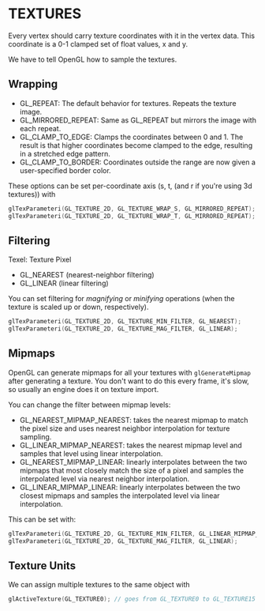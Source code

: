 # TEXTURES

Every vertex should carry texture coordinates with it in the vertex data. This coordinate is a 0-1 clamped set of float values, x and y.

We have to tell OpenGL how to sample the textures.

## Wrapping
* GL_REPEAT: The default behavior for textures. Repeats the texture image.
* GL_MIRRORED_REPEAT: Same as GL_REPEAT but mirrors the image with each repeat.
* GL_CLAMP_TO_EDGE: Clamps the coordinates between 0 and 1. The result is that higher coordinates become clamped to the edge, resulting in a stretched edge pattern.
* GL_CLAMP_TO_BORDER: Coordinates outside the range are now given a user-specified border color.

These options can be set per-coordinate axis (s, t, (and r if you're using 3d textures)) with
```c++
glTexParameteri(GL_TEXTURE_2D, GL_TEXTURE_WRAP_S, GL_MIRRORED_REPEAT);
glTexParameteri(GL_TEXTURE_2D, GL_TEXTURE_WRAP_T, GL_MIRRORED_REPEAT);
```

## Filtering

Texel: Texture Pixel

* GL_NEAREST (nearest-neighbor filtering)
* GL_LINEAR (linear filtering)

You can set filtering for *magnifying* or *minifying* operations (when the texture is scaled up or down, respectively).
```c++
glTexParameteri(GL_TEXTURE_2D, GL_TEXTURE_MIN_FILTER, GL_NEAREST);
glTexParameteri(GL_TEXTURE_2D, GL_TEXTURE_MAG_FILTER, GL_LINEAR);
```

## Mipmaps

OpenGL can generate mipmaps for all your textures with ```glGenerateMipmap``` after generating a texture. You don't want to do this every frame, it's slow, so usually an engine does it on texture import.

You can change the filter between mipmap levels:
* GL_NEAREST_MIPMAP_NEAREST: takes the nearest mipmap to match the pixel size and uses nearest neighbor interpolation for texture sampling.
* GL_LINEAR_MIPMAP_NEAREST: takes the nearest mipmap level and samples that level using linear interpolation.
* GL_NEAREST_MIPMAP_LINEAR: linearly interpolates between the two mipmaps that most closely match the size of a pixel and samples the interpolated level via nearest neighbor interpolation.
* GL_LINEAR_MIPMAP_LINEAR: linearly interpolates between the two closest mipmaps and samples the interpolated level via linear interpolation.

This can be set with:
```c++
glTexParameteri(GL_TEXTURE_2D, GL_TEXTURE_MIN_FILTER, GL_LINEAR_MIPMAP_LINEAR);
glTexParameteri(GL_TEXTURE_2D, GL_TEXTURE_MAG_FILTER, GL_LINEAR);
```

## Texture Units

We can assign multiple textures to the same object with
```c++
glActiveTexture(GL_TEXTURE0); // goes from GL_TEXTURE0 to GL_TEXTURE15
```